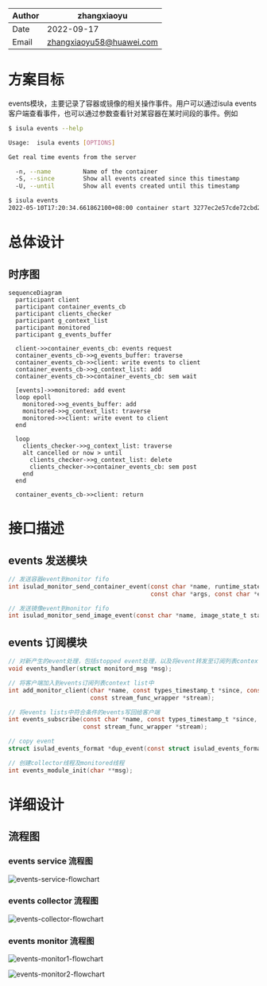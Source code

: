 | Author | zhangxiaoyu |
| ------ | ---- |
| Date    |  2022-09-17     |
| Email       |     zhangxiaoyu58@huawei.com       |

# 方案目标

events模块，主要记录了容器或镜像的相关操作事件。用户可以通过isula events客户端查看事件，也可以通过参数查看针对某容器在某时间段的事件。例如
```bash
$ isula events --help

Usage:  isula events [OPTIONS]

Get real time events from the server

  -n, --name         Name of the container
  -S, --since        Show all events created since this timestamp
  -U, --until        Show all events created until this timestamp

$ isula events
2022-05-10T17:20:34.661862100+08:00 container start 3277ec2e57cde72cbd20a1fea4bb4444e29df67f6fc27e60f8532b733b7ef400 (image=busybox, name=3277ec2e57cde72cbd20a1fea4bb4444e29df67f6fc27e60f8532b733b7ef400, pid=9007)
```

# 总体设计

## 时序图

```mermaid
sequenceDiagram
  participant client
  participant container_events_cb
  participant clients_checker
  participant g_context_list
  participant monitored
  participant g_events_buffer
    
  client->>container_events_cb: events request
  container_events_cb->>g_events_buffer: traverse
  container_events_cb->>client: write events to client
  container_events_cb->>g_context_list: add
  container_events_cb->>container_events_cb: sem wait
  
  [events]->>monitored: add event
  loop epoll
    monitored->>g_events_buffer: add
    monitored->>g_context_list: traverse
    monitored->>client: write event to client
  end
  
  loop
    clients_checker->>g_context_list: traverse
    alt cancelled or now > until
      clients_checker->>g_context_list: delete
      clients_checker->>container_events_cb: sem post
    end
  end
  
  container_events_cb->>client: return
```

# 接口描述 

## events 发送模块
```c
// 发送容器event到monitor fifo
int isulad_monitor_send_container_event(const char *name, runtime_state_t state, int pid, int exit_code,
                                        const char *args, const char *extra_annations);

// 发送镜像event到monitor fifo
int isulad_monitor_send_image_event(const char *name, image_state_t state);
```

## events 订阅模块

```c
// 对新产生的event处理，包括stopped event处理，以及将event转发至订阅列表context list中的客户端
void events_handler(struct monitord_msg *msg);

// 将客户端加入到events订阅列表context list中
int add_monitor_client(char *name, const types_timestamp_t *since, const types_timestamp_t *until,
                       const stream_func_wrapper *stream);

// 将events lists中符合条件的events写回给客户端
int events_subscribe(const char *name, const types_timestamp_t *since, const types_timestamp_t *until,
                     const stream_func_wrapper *stream);

// copy event
struct isulad_events_format *dup_event(const struct isulad_events_format *event);

// 创建collector线程及monitored线程
int events_module_init(char **msg);
```

# 详细设计

## 流程图

### events service 流程图

![events-service-flowchart](../../../images/events_service.png)

### events collector 流程图

![events-collector-flowchart](../../../images/events_collector.png)

### events monitor 流程图

![events-monitor1-flowchart](../../../images/events_monitor1.png)

![events-monitor2-flowchart](../../../images/events_monitor2.png)
